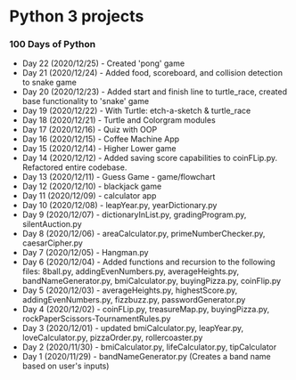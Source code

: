 # Python 3 projects

### 100 Days of Python

- Day 22 (2020/12/25) - Created 'pong' game
- Day 21 (2020/12/24) - Added food, scoreboard, and collision detection to snake game
- Day 20 (2020/12/23) - Added start and finish line to turtle_race, created base functionality to 'snake' game
- Day 19 (2020/12/22) - With Turtle: etch-a-sketch & turtle_race
- Day 18 (2020/12/21) - Turtle and Colorgram modules
- Day 17 (2020/12/16) - Quiz with OOP
- Day 16 (2020/12/15) - Coffee Machine App
- Day 15 (2020/12/14) - Higher Lower game
- Day 14 (2020/12/12) - Added saving score capabilities to coinFLip.py. Refactored entire codebase.
- Day 13 (2020/12/11) - Guess Game - game/flowchart
- Day 12 (2020/12/10) - blackjack game
- Day 11 (2020/12/09) - calculator app
- Day 10 (2020/12/08) - leapYear.py, yearDictionary.py
- Day 9 (2020/12/07) - dictionaryInList.py, gradingProgram.py, silentAuction.py
- Day 8 (2020/12/06) - areaCalculator.py, primeNumberChecker.py, caesarCipher.py
- Day 7 (2020/12/05) - Hangman.py
- Day 6 (2020/12/04) - Added functions and recursion to the following files: 8ball.py, addingEvenNumbers.py, averageHeights.py, bandNameGenerator.py, bmiCalculator.py, buyingPizza.py, coinFlip.py
- Day 5 (2020/12/03) - averageHeights.py, highestScore.py, addingEvenNumbers.py, fizzbuzz.py, passwordGenerator.py
- Day 4 (2020/12/02) - coinFLip.py, treasureMap.py, buyingPizza.py, rockPaperScissors-TournamentRules.py
- Day 3 (2020/12/01) - updated bmiCalculator.py, leapYear.py, loveCalculator.py, pizzaOrder.py, rollercoaster.py
- Day 2 (2020/11/30) - bmiCalculator.py, lifeCalculator.py, tipCalculator
- Day 1 (2020/11/29) - bandNameGenerator.py (Creates a band name based on user's inputs)
